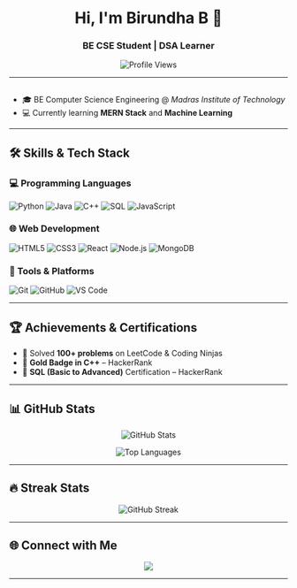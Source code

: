 <!-- Header Section -->
<h1 align="center">Hi, I'm Birundha B 👋</h1>
<h3 align="center">BE CSE Student | DSA Learner</h3>

<p align="center">
  <img src="https://komarev.com/ghpvc/?username=Birundha-B&label=Profile%20Views&color=0e75b6&style=flat" alt="Profile Views" />
</p>

---

## 

- 🎓 BE Computer Science Engineering @ *Madras Institute of Technology*  
- 💻 Currently learning **MERN Stack** and **Machine Learning**  
---

## 🛠 Skills & Tech Stack

### 💻 Programming Languages
![Python](https://img.shields.io/badge/-Python-3776AB?style=flat&logo=python&logoColor=white)
![Java](https://img.shields.io/badge/-Java-007396?style=flat&logo=java&logoColor=white)
![C++](https://img.shields.io/badge/-C++-00599C?style=flat&logo=c%2B%2B&logoColor=white)
![SQL](https://img.shields.io/badge/-SQL-4479A1?style=flat&logo=Microsoft%20SQL%20Server&logoColor=white)
![JavaScript](https://img.shields.io/badge/-JavaScript-F7DF1E?style=flat&logo=javascript&logoColor=black)

### 🌐 Web Development
![HTML5](https://img.shields.io/badge/-HTML5-E34F26?style=flat&logo=html5&logoColor=white)
![CSS3](https://img.shields.io/badge/-CSS3-1572B6?style=flat&logo=css3&logoColor=white)
![React](https://img.shields.io/badge/-React-61DAFB?style=flat&logo=react&logoColor=black)
![Node.js](https://img.shields.io/badge/-Node.js-339933?style=flat&logo=node.js&logoColor=white)
![MongoDB](https://img.shields.io/badge/-MongoDB-47A248?style=flat&logo=mongodb&logoColor=white)

### 🧰 Tools & Platforms
![Git](https://img.shields.io/badge/-Git-F05032?style=flat&logo=git&logoColor=white)
![GitHub](https://img.shields.io/badge/-GitHub-181717?style=flat&logo=github&logoColor=white)
![VS Code](https://img.shields.io/badge/-VS%20Code-0078D4?style=flat&logo=visual-studio-code&logoColor=white)

---

## 🏆 Achievements & Certifications

- 🥇 Solved **100+ problems** on LeetCode & Coding Ninjas  
- 🏅 **Gold Badge in C++** – HackerRank  
- 🧾 **SQL (Basic to Advanced)** Certification – HackerRank

---

## 📊 GitHub Stats

<p align="center">
  <img src="https://github-readme-stats.vercel.app/api?username=Birundha-B&show_icons=true&theme=dark" alt="GitHub Stats" />
</p>

<p align="center">
  <img src="https://github-readme-stats.vercel.app/api/top-langs/?username=Birundha-B&layout=compact&theme=dark" alt="Top Languages" />
</p>

---

## 🔥 Streak Stats

<p align="center">
  <img src="https://github-readme-streak-stats.herokuapp.com/?user=Birundha-B&theme=dark&hide_border=true" alt="GitHub Streak" />
</p>

---

## 🌐 Connect with Me

<p align="center">
  <a href="mailto:birundha9121@gmail.com"><img src="https://img.shields.io/badge/Gmail-D14836?style=for-the-badge&logo=gmail&logoColor=white"></a>
</p>

---

